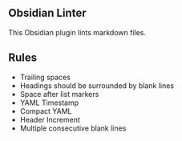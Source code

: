 ## Obsidian Linter

This Obsidian plugin lints markdown files.

## Rules

- Trailing spaces
- Headings should be surrounded by blank lines
- Space after list markers
- YAML Timestamp
- Compact YAML
- Header Increment
- Multiple consecutive blank lines
